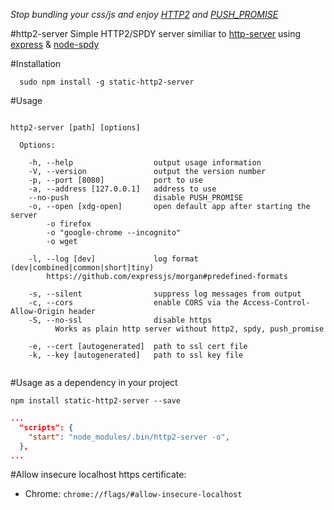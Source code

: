 *Stop bundling your css/js and enjoy [HTTP2](https://http2.github.io/) and [PUSH_PROMISE](http://httpwg.org/specs/rfc7540.html#PUSH_PROMISE)*

#http2-server
Simple HTTP2/SPDY server similiar to [http-server](https://github.com/indexzero/http-server) using [express](https://github.com/expressjs/express) & [node-spdy](https://github.com/indutny/node-spdy)

#Installation
```
  sudo npm install -g static-http2-server
```

#Usage

```

http2-server [path] [options]

  Options:

    -h, --help                  output usage information
    -V, --version               output the version number
    -p, --port [8080]           port to use
    -a, --address [127.0.0.1]   address to use
    --no-push                   disable PUSH_PROMISE
    -o, --open [xdg-open]       open default app after starting the server
        -o firefox
        -o "google-chrome --incognito"
        -o wget
    
    -l, --log [dev]             log format (dev|combined|common|short|tiny)
        https://github.com/expressjs/morgan#predefined-formats
    
    -s, --silent                suppress log messages from output
    -c, --cors                  enable CORS via the Access-Control-Allow-Origin header
    -S, --no-ssl                disable https
          Works as plain http server without http2, spdy, push_promise
    
    -e, --cert [autogenerated]  path to ssl cert file
    -k, --key [autogenerated]   path to ssl key file


```

#Usage as a dependency in your project

```
npm install static-http2-server --save
```
```package.json
...
  "scripts": {
    "start": "node_modules/.bin/http2-server -o",
  },
...  
```

#Allow insecure localhost https certificate:
* Chrome: ```chrome://flags/#allow-insecure-localhost```

